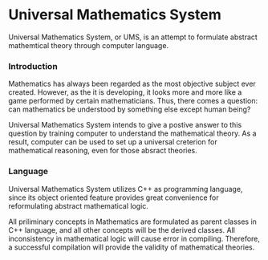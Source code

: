 # Universal Mathematics System

Universal Mathematics System, or UMS, is an attempt to formulate abstract mathemtical theory through computer language.

### Introduction 

Mathematics has always been regarded as the most objective subject ever created. However, as the it is developing, it looks more and more like a game performed by certain mathematicians. Thus, there comes a question: can mathematics be understood by something else except human being? 

Universal Mathematics System intends to give a postive answer to this question by training computer to understand the mathematical theory. As a result, computer can be used to set up a universal creterion for mathematical reasoning, even for those absract theories.

### Language

Universal Mathematics System utilizes C++ as programming language, since its object oriented feature provides great convenience for reformulating abstract mathematical logic.

All priliminary concepts in Mathematics are formulated as parent classes in C++ language, and all other concepts will be the derived classes. All inconsistency in mathematical logic will cause error in compiling. Therefore, a successful compilation will provide the validity of mathematical theories.
